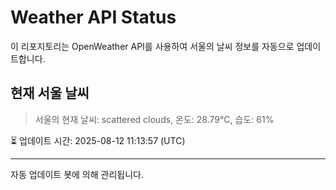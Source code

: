 
# Weather API Status

이 리포지토리는 OpenWeather API를 사용하여 서울의 날씨 정보를 자동으로 업데이트합니다.

## 현재 서울 날씨
> 서울의 현재 날씨: scattered clouds, 온도: 28.79°C, 습도: 61%

⏳ 업데이트 시간: 2025-08-12 11:13:57 (UTC)

---
자동 업데이트 봇에 의해 관리됩니다.
